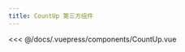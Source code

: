 ```yaml
---
title: CountUp 第三方组件
---
```


<CountUp :endVal="2021"/>

<<< @/docs/.vuepress/components/CountUp.vue